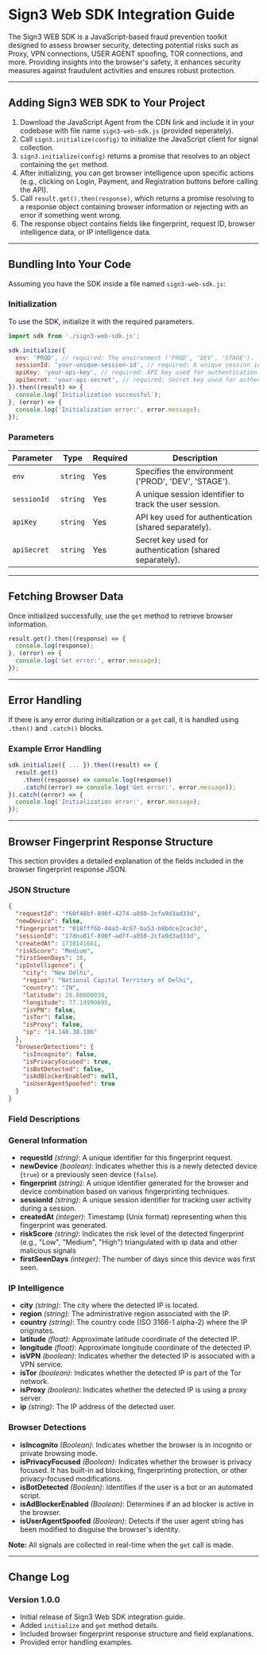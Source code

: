 # Sign3 Web SDK Integration Guide

The Sign3 WEB SDK is a JavaScript-based fraud prevention toolkit designed to assess browser security, detecting potential risks such as Proxy, VPN connections, USER AGENT spoofing, TOR connections, and more. Providing insights into the browser's safety, it enhances security measures against fraudulent activities and ensures robust protection.

---

## Adding Sign3 WEB SDK to Your Project

1. Download the JavaScript Agent from the CDN link and include it in your codebase with file name `sign3-web-sdk.js` (provided seperately).
2. Call `sign3.initialize(config)` to initialize the JavaScript client for signal collection.
3. `sign3.initialize(config)` returns a promise that resolves to an object containing the `get` method.
4. After initializing, you can get browser intelligence upon specific actions (e.g., clicking on Login, Payment, and Registration buttons before calling the API).
5. Call `result.get().then(response)`, which returns a promise resolving to a response object containing browser information or rejecting with an error if something went wrong.
6. The response object contains fields like fingerprint, request ID, browser intelligence data, or IP intelligence data.

---

## Bundling Into Your Code

Assuming you have the SDK inside a file named `sign3-web-sdk.js`:

### Initialization

To use the SDK, initialize it with the required parameters.

```javascript
import sdk from './sign3-web-sdk.js';

sdk.initialize({
  env: 'PROD', // required: The environment ('PROD', 'DEV', 'STAGE').
  sessionId: 'your-unique-session-id', // required: A unique session identifier to track the user session.
  apiKey: 'your-api-key', // required: API key used for authentication (shared separately by Sign3).
  apiSecret: 'your-api-secret', // required: Secret key used for authentication (shared separately by Sign3).
}).then((result) => {
  console.log('Initialization successful');
}, (error) => {
  console.log('Initialization error:', error.message);
});
```

### Parameters

| Parameter   | Type     | Required | Description                                             |
| ----------- | -------- | -------- | ------------------------------------------------------- |
| `env`       | `string` | Yes      | Specifies the environment ('PROD', 'DEV', 'STAGE').     |
| `sessionId` | `string` | Yes      | A unique session identifier to track the user session.  |
| `apiKey`    | `string` | Yes      | API key used for authentication (shared separately).    |
| `apiSecret` | `string` | Yes      | Secret key used for authentication (shared separately). |

---

## Fetching Browser Data

Once initialized successfully, use the `get` method to retrieve browser information.

```javascript
result.get().then((response) => {
  console.log(response);
}, (error) => {
  console.log('Get error:', error.message);
});
```

---

## Error Handling

If there is any error during initialization or a `get` call, it is handled using `.then()` and `.catch()` blocks.

### Example Error Handling

```javascript
sdk.initialize({ ... }).then((result) => {
  result.get()
    .then((response) => console.log(response))
    .catch((error) => console.log('Get error:', error.message));
}).catch((error) => {
  console.log('Initialization error:', error.message);
});
```

---

## Browser Fingerprint Response Structure

This section provides a detailed explanation of the fields included in the browser fingerprint response JSON.

### JSON Structure

```json
{
  "requestId": "f60f48bf-890f-4274-a050-2cfa9d3ad33d",
  "newDevice": false,
  "fingerprint": "018fff6b-d4a3-4c67-ba53-b8bdce2cac3d",
  "sessionId": "17dnu81f-890f-adff-a050-2cfa9d3ad33d",
  "createdAt": 1738141661,
  "riskScore": "Medium",
  "firstSeenDays": 10,
  "ipIntelligence": {
    "city": "New Delhi",
    "region": "National Capital Territory of Delhi",
    "country": "IN",
    "latitude": 28.60000038,
    "longitude": 77.19999695,
    "isVPN": false,
    "isTor": false,
    "isProxy": false,
    "ip": "14.140.38.186"
  },
  "browserDetections": {
    "isIncognito": false,
    "isPrivacyFocused": true,
    "isBotDetected": false,
    "isAdBlockerEnabled": null, 
    "isUserAgentSpoofed": true
  }
}
```

### Field Descriptions

### General Information
- **requestId** *(string)*: A unique identifier for this fingerprint request.
- **newDevice** *(boolean)*: Indicates whether this is a newly detected device (`true`) or a previously seen device (`false`).
- **fingerprint** *(string)*: A unique identifier generated for the browser and device combination based on various fingerprinting techniques.
- **sessionId** *(string)*: A unique session identifier for tracking user activity during a session.
- **createdAt** *(integer)*: Timestamp (Unix format) representing when this fingerprint was generated.
- **riskScore** *(string)*: Indicates the risk level of the detected fingerprint (e.g., "Low", "Medium", "High") triangulated with ip data and other malicious signals 
- **firstSeenDays** *(integer)*: The number of days since this device was first seen.

### IP Intelligence
- **city** *(string)*: The city where the detected IP is located.
- **region** *(string)*: The administrative region associated with the IP.
- **country** *(string)*: The country code (ISO 3166-1 alpha-2) where the IP originates.
- **latitude** *(float)*: Approximate latitude coordinate of the detected IP.
- **longitude** *(float)*: Approximate longitude coordinate of the detected IP.
- **isVPN** *(boolean)*: Indicates whether the detected IP is associated with a VPN service.
- **isTor** *(boolean)*: Indicates whether the detected IP is part of the Tor network.
- **isProxy** *(boolean)*: Indicates whether the detected IP is using a proxy server.
- **ip** *(string)*: The IP address of the detected user.

### Browser Detections
- **isIncognito** *(Boolean)*: Indicates whether the browser is in incognito or private browsing mode.
- **isPrivacyFocused** *(Boolean)*: Indicates whether the browser is privacy focused. It has built-in ad blocking, fingerprinting protection, or other privacy-focused modifications.
- **isBotDetected** *(Boolean)*: Identifies if the user is a bot or an automated script.
- **isAdBlockerEnabled** *(Boolean)*: Determines if an ad blocker is active in the browser.
- **isUserAgentSpoofed** *(Boolean)*: Detects if the user agent string has been modified to disguise the browser's identity.

**Note:** All signals are collected in real-time when the `get` call is made.

---

## Change Log

### Version 1.0.0

- Initial release of Sign3 Web SDK integration guide.
- Added `initialize` and `get` method details.
- Included browser fingerprint response structure and field explanations.
- Provided error handling examples.

